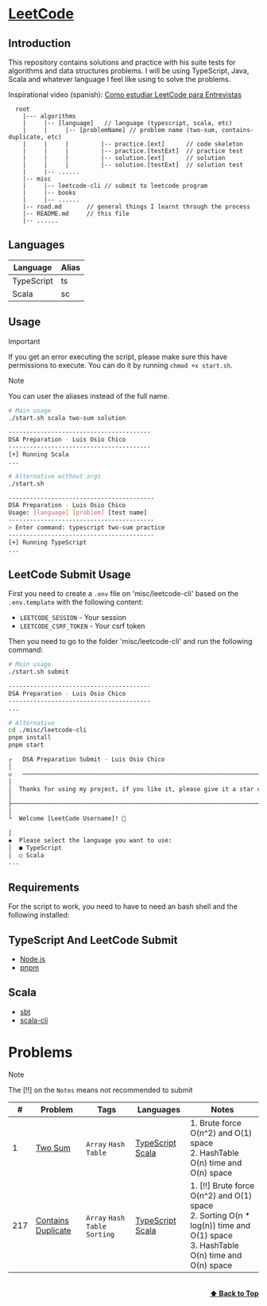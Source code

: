 # [LeetCode](https://leetcode.com/problemset/all/)

## Introduction

This repository contains solutions and practice with his suite tests for algorithms and data structures problems. I will be using TypeScript, Java, Scala and whatever language I feel like using to solve the problems.

Inspirational video (spanish): [Como estudiar LeetCode para Entrevistas](https://www.youtube.com/watch?v=se2FOhsBHEo)

```plain
  root
    |--- algorithms
    |     |-- [language]   // language (typescript, scala, etc)
    |     |     |-- [problemName] // problem name (two-sum, contains-duplicate, etc)
    |     |     |         |-- practice.[ext]      // code skeleton
    |     |     |         |-- practice.[testExt]  // practice test
    |     |     |         |-- solution.[ext]      // solution
    |     |     |         |-- solution.[testExt]  // solution test
    |     |-- ......
    |-- misc
    |     |-- leetcode-cli // submit to leetcode program
    |     |-- books
    |     |-- ......
    |-- road.md       // general things I learnt through the process
    |-- README.md     // this file
    |-- ......

```

## Languages

| Language   | Alias |
| ---------- | ----- |
| TypeScript | ts    |
| Scala      | sc    |

## Usage

> [!IMPORTANT]
> If you get an error executing the script, please make sure this have permissions to execute.
> You can do it by running `chmod +x start.sh`.

> [!NOTE]
> You can user the aliases instead of the full name.

```bash
# Main usage
./start.sh scala two-sum solution

----------------------------------------
DSA Preparation - Luis Osio Chico
----------------------------------------
[+] Running Scala
...
```

```bash
# Alternative without args
./start.sh

-----------------------------------------
DSA Preparation - Luis Osio Chico
Usage: [language] [problem] [test name]
-----------------------------------------
> Enter command: typescript two-sum practice
-----------------------------------------
[+] Running TypeScript
...
```

## LeetCode Submit Usage

First you need to create a `.env` file on 'misc/leetcode-cli' based on the `.env.template` with the following content:

- `LEETCODE_SESSION` - Your session
- `LEETCODE_CSRF_TOKEN` - Your csrf token

Then you need to go to the folder 'misc/leetcode-cli' and run the following command:

```bash
# Main usage
./start.sh submit

----------------------------------------
DSA Preparation - Luis Osio Chico
----------------------------------------
...

# Alternative
cd ./misc/leetcode-cli
pnpm install
pnpm start

┌   DSA Preparation Submit - Luis Osio Chico
│
◇   ────────────────────────────────────────────────────────────────────────────────╮
│                                                                                   │
│  Thanks for using my project, if you like it, please give it a star on GitHub! ⭐  │
│                                                                                   │
├───────────────────────────────────────────────────────────────────────────────────╯
│
└  Welcome [LeetCode Username]! 👋

│
◆  Please select the language you want to use:
│  ● TypeScript
│  ○ Scala
...
```

## Requirements

For the script to work, you need to have to need an bash shell and the following installed:

## TypeScript And LeetCode Submit

- [Node.js](https://nodejs.org/en/)
- [pnpm](https://pnpm.io/)

## Scala

- [sbt](https://www.scala-sbt.org/)
- [scala-cli](https://scala-cli.virtuslab.org/)

# Problems

> [!NOTE]
> The [!!] on the `Notes` means not recommended to submit

| #   | Problem                                                                 | Tags                           | Languages                                                          | Notes                                                                                                                                 |
| --- | ----------------------------------------------------------------------- | ------------------------------ | ------------------------------------------------------------------ | ------------------------------------------------------------------------------------------------------------------------------------- |
| 1   | [Two Sum](https://leetcode.com/problems/two-sum/)                       | `Array` `Hash Table`           | [TypeScript](typescript/two-sum) [Scala](scala/two-sum)            | 1. Brute force O(n^2) and O(1) space<br/>2. HashTable O(n) time and O(n) space<br/>                                                   |
| 217 | [Contains Duplicate](https://leetcode.com/problems/contains-duplicate/) | `Array` `Hash Table` `Sorting` | [TypeScript](typescript/contains-duplicate) [Scala](scala/two-sum) | 1. [!!] Brute force O(n^2) and O(1) space<br/>2. Sorting O(n \* log(n)) time and O(1) space<br/>3. HashTable O(n) time and O(n) space |

<br/>
<div align="right">
    <b><a href="#introduction">⬆️ Back to Top</a></b>
</div>
<br/>
